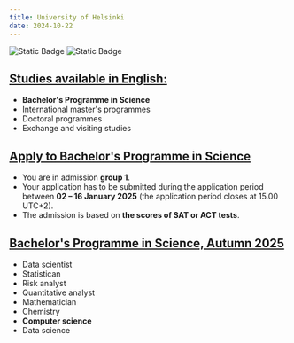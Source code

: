 ```yaml
---
title: University of Helsinki
date: 2024-10-22
---
```

![Static Badge](https://img.shields.io/badge/0ld-Camel-blue?link=https%3A%2F%2F0ldcamel.github.io%2Fblog) ![Static Badge](https://img.shields.io/badge/Camel-brightgreen?style=flat&logo=ocaml&logoColor=black&logoSize=auto&label=0ld&labelColor=abcdef&color=fedcba&cacheSeconds=3600&link=https%3A%2F%2F0ldcamel.github.io)  

## [Studies available in English:](https://www.helsinki.fi/en/admissions-and-education/international-students/studies-available-english)  
- **Bachelor's Programme in Science**
- International master's programmes
- Doctoral programmes
- Exchange and visiting studies

## [Apply to Bachelor's Programme in Science](https://www.helsinki.fi/en/admissions-and-education/apply-bachelors-and-masters-programmes/apply-bachelors-programme-science)  

- You are in admission **group 1**.
- Your application has to be submitted during the application period between **02 – 16 January 2025** (the application period closes at 15.00 UTC+2). 
- The admission is based on **the scores of SAT or ACT tests**.

## [Bachelor's Programme in Science, Autumn 2025](https://opintopolku.fi/konfo/en/toteutus/1.2.246.562.17.00000000000000024122)  
- Data scientist
- Statistican
- Risk analyst
- Quantitative analyst
- Mathematician
- Chemistry
- **Computer science**
- Data science
